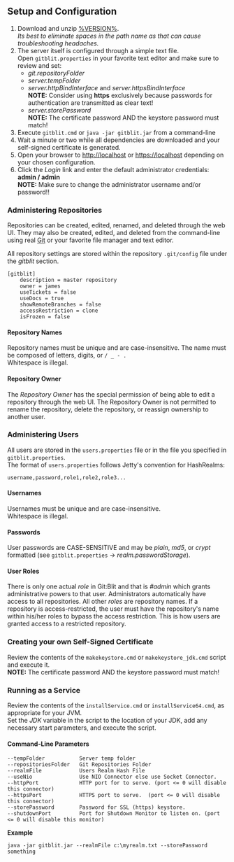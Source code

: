 ## Setup and Configuration

1. Download and unzip [%VERSION%](http://gitblit.com/%DISTRIBUTION%).<br/>
*Its best to eliminate spaces in the path name as that can cause troubleshooting headaches.* 
2. The server itself is configured through a simple text file.<br/>
Open `gitblit.properties` in your favorite text editor and make sure to review and set:
    - *git.repositoryFolder*
    - *server.tempFolder*
    - *server.httpBindInterface* and *server.httpsBindInterface*<br/>
**NOTE:** Consider using **https** exclusively because passwords for authentication are transmitted as clear text!     
    - *server.storePassword*<br/>
**NOTE:** The certificate password AND the keystore password must match!     
3. Execute `gitblit.cmd` or `java -jar gitblit.jar` from a command-line
4. Wait a minute or two while all dependencies are downloaded and your self-signed certificate is generated.
5. Open your browser to <http://localhost> or <https://localhost> depending on your chosen configuration.
6. Click the *Login* link and enter the default administrator credentials: **admin / admin**<br/>
**NOTE:** Make sure to change the administrator username and/or password!! 

### Administering Repositories
Repositories can be created, edited, renamed, and deleted through the web UI.  They may also be created, edited, and deleted from the command-line using real [Git](http://git-scm.com) or your favorite file manager and text editor.

All repository settings are stored within the repository `.git/config` file under the *gitblit* section.

    [gitblit]
	    description = master repository
	    owner = james
	    useTickets = false
	    useDocs = true
	    showRemoteBranches = false
	    accessRestriction = clone
	    isFrozen = false
	    
#### Repository Names
Repository names must be unique and are case-insensitive.  The name must be composed of letters, digits, or `/ _ - .`<br/>
Whitespace is illegal.

#### Repository Owner
The *Repository Owner* has the special permission of being able to edit a repository through the web UI.  The Repository Owner is not permitted to rename the repository, delete the repository, or reassign ownership to another user.

### Administering Users
All users are stored in the `users.properties` file or in the file you specified in `gitblit.properties`.<br/>
The format of `users.properties` follows Jetty's convention for HashRealms:

    username,password,role1,role2,role3...

#### Usernames
Usernames must be unique and are case-insensitive.<br/>
Whitespace is illegal.

#### Passwords
User passwords are CASE-SENSITIVE and may be *plain*, *md5*, or *crypt* formatted (see `gitblit.properties` -> *realm.passwordStorage*).

#### User Roles
There is only one actual *role* in Git:Blit and that is *#admin* which grants administrative powers to that user.  Administrators automatically have access to all repositories.  All other *roles* are repository names.  If a repository is access-restricted, the user must have the repository's name within his/her roles to bypass the access restriction.  This is how users are granted access to a restricted repository.

### Creating your own Self-Signed Certificate

Review the contents of the `makekeystore.cmd` or `makekeystore_jdk.cmd` script and execute it.<br/>
**NOTE:** The certificate password AND the keystore password must match!

### Running as a Service
Review the contents of the `installService.cmd` or `installService64.cmd`, as appropriate for your JVM.<br/>
Set the *JDK* variable in the script to the location of your JDK, add any necessary start parameters, and execute the script.

#### Command-Line Parameters
    --tempFolder           Server temp folder
	--repositoriesFolder   Git Repositories Folder
    --realmFile            Users Realm Hash File
    --useNio               Use NIO Connector else use Socket Connector.
    --httpPort             HTTP port for to serve. (port <= 0 will disable this connector)
    --httpsPort            HTTPS port to serve.  (port <= 0 will disable this connector)
    --storePassword        Password for SSL (https) keystore.
    --shutdownPort         Port for Shutdown Monitor to listen on. (port <= 0 will disable this monitor)
    
**Example**

    java -jar gitblit.jar --realmFile c:\myrealm.txt --storePassword something